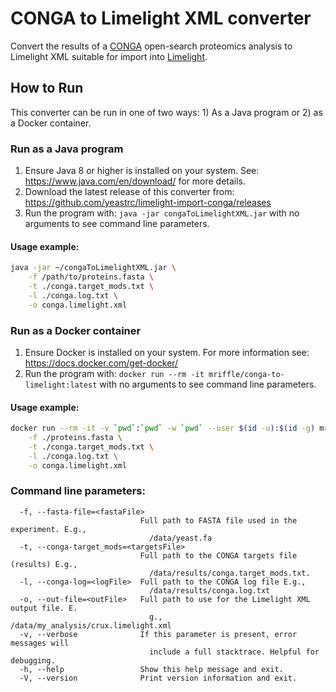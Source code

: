 CONGA to Limelight XML converter
===============================================
Convert the results of a [CONGA](https://github.com/freejstone/CONGA) open-search proteomics analysis to 
Limelight XML suitable for import into [Limelight](https://limelight-ms.org/).

## How to Run
This converter can be run in one of two ways: 1) As a Java program or 2) as a Docker container.

### Run as a Java program

1. Ensure Java 8 or higher is installed on your system. See: https://www.java.com/en/download/ for more details.
2. Download the latest release of this converter from: https://github.com/yeastrc/limelight-import-conga/releases
3. Run the program with: `java -jar congaToLimelightXML.jar` with no arguments to see command line parameters.

#### Usage example:

```bash
java -jar ~/congaToLimelightXML.jar \
    -f /path/to/proteins.fasta \
    -t ./conga.target_mods.txt \
    -l ./conga.log.txt \
    -o conga.limelight.xml
```

### Run as a Docker container

1. Ensure Docker is installed on your system. For more information see: https://docs.docker.com/get-docker/
2. Run the program with:  `docker run --rm -it mriffle/conga-to-limelight:latest` with no arguments to see command line parameters.

#### Usage example:

```bash
docker run --rm -it -v `pwd`:`pwd` -w `pwd` --user $(id -u):$(id -g) mriffle/conga-to-limelight:latest \
    -f ./proteins.fasta \
    -t ./conga.target_mods.txt \
    -l ./conga.log.txt \
    -o conga.limelight.xml
```

### Command line parameters:

```
  -f, --fasta-file=<fastaFile>
                             Full path to FASTA file used in the experiment. E.g.,
                               /data/yeast.fa
  -t, --conga-target_mods=<targetsFile>
                             Full path to the CONGA targets file (results) E.g.,
                               /data/results/conga.target_mods.txt.
  -l, --conga-log=<logFile>  Full path to the CONGA log file E.g.,
                               /data/results/conga.log.txt
  -o, --out-file=<outFile>   Full path to use for the Limelight XML output file. E.
                               g., /data/my_analysis/crux.limelight.xml
  -v, --verbose              If this parameter is present, error messages will
                               include a full stacktrace. Helpful for debugging.
  -h, --help                 Show this help message and exit.
  -V, --version              Print version information and exit.
```
